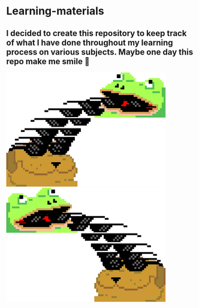 # Learning-materials

I decided to create this repository to keep track of what I have done throughout my learning process on various subjects. Maybe one day this repo make me smile 🥲 
---
![frogg](./src/images/amazing.gif) ![frogg](./src/images/evenMoreAmazing.gif)
